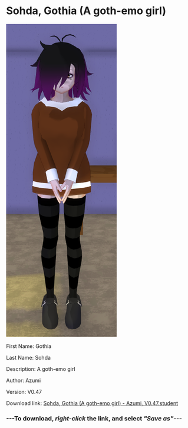 # Sohda, Gothia (A goth-emo girl)

<img src = "https://raw.githubusercontent.com/Arbiter1223/Daigaku-Gurashi-Custom-Students/master/Students/Files/Sohda%2C%20Gothia%20(A%20goth-emo%20girl).png">

First Name: Gothia

Last Name: Sohda

Description: A goth-emo girl

Author: Azumi

Version: V0.47

Download link: <a href="https://raw.githubusercontent.com/Arbiter1223/Daigaku-Gurashi-Custom-Students/master/Students/Files/Sohda%2C%20Gothia%20(A%20goth-emo%20girl)%20-%20Azumi%2C%20V0.47.student">Sohda, Gothia (A goth-emo girl) - Azumi, V0.47.student</a>

### ---**To download, _right-click_ the link, and select _"Save as"_**---

